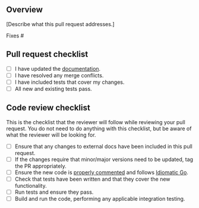 ## Overview

[Describe what this pull request addresses.]

Fixes #

## Pull request checklist

- [ ] I have updated the [documentation](https://github.com/pilosa/pilosa/tree/master/docs).
- [ ] I have resolved any merge conflicts.
- [ ] I have included tests that cover my changes.
- [ ] All new and existing tests pass.

## Code review checklist
This is the checklist that the reviewer will follow while reviewing your pull request. You do not need to do anything with this checklist, but be aware of what the reviewer will be looking for.

- [ ] Ensure that any changes to external docs have been included in this pull request.
- [ ] If the changes require that minor/major versions need to be updated, tag the PR appropriately.
- [ ] Ensure the new code is [properly commented](https://github.com/golang/go/wiki/CodeReviewComments#doc-comments) and follows [Idiomatic Go](https://dmitri.shuralyov.com/idiomatic-go).
- [ ] Check that tests have been written and that they cover the new functionality.
- [ ] Run tests and ensure they pass.
- [ ] Build and run the code, performing any applicable integration testing.

